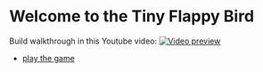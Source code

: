 # Welcome to the Tiny Flappy Bird

Build walkthrough in this Youtube video:
[![Video preview](https://img.youtube.com/vi/mfk8Rk2eUJY/0.jpg)](https://www.youtube.com/watch?v=mfk8Rk2eUJY)

+ [play the game](https://yeowkz.github.io/tiny-flappy-bird/)
